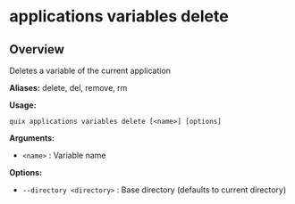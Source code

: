 # applications variables delete

## Overview

Deletes a variable of the current application

**Aliases:** delete, del, remove, rm

**Usage:**

```
quix applications variables delete [<name>] [options]
```

**Arguments:**

- `<name>` : Variable name

**Options:**

- `--directory <directory>` : Base directory (defaults to current directory)

